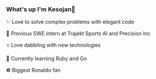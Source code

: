 ### What's up I'm Kesojan👋
✨  Love to solve complex problems with elegant code

💼  Previous SWE intern at Trajekt Sports AI and Precision Inc

⭐️  Love dabbling with new technologies

🌱  Currently learning Ruby and Go

⚽️  Biggest Ronaldo fan

#### 

<!--
**Kesojan/Kesojan** is a ✨ _special_ ✨ repository because its `README.md` (this file) appears on your GitHub profile.

## I'm Kesojan. I love to solve complex problems with elegant code 🎩✨⭐️
- 🔭 I’m currently working on ...
- 🌱 I’m currently learning ...
- 👯 I’m looking to collaborate on ...
- 🤔 I’m looking for help with ...
- 💬 Ask me about ...
- 📫 How to reach me: ...
- 😄 Pronouns: ...
- ⚡ Fun fact: ...
-->
